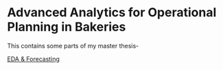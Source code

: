 # Advanced Analytics for Operational Planning in Bakeries
This contains some parts of my master thesis-


[EDA & Forecasting](https://dennis1107.github.io/master_thesis_databakery/)
